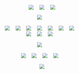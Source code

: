 
<p align="center">
  <a target="_blank"href="https://www.linkedin.com/in/akash-kumar916/"><img src="https://img.shields.io/badge/linkedin-%230077B5.svg?&style=for-the-badge&logo=linkedin&logoColor=white" /></a>&nbsp;&nbsp;&nbsp;&nbsp;
  <a target="_blank"href="https://github.com/akashkumar916"><img src="https://img.shields.io/badge/Akash %20Kumar-Welcomes%20You-007afb?style=for-the-badge&logo=hackaday" /></a>&nbsp;&nbsp;&nbsp;&nbsp;
<a href="mailto:akash.me916@gmail.com?subject=Hello%20Akash,%20From%20Github"><img src="https://img.shields.io/badge/gmail-%23D14836.svg?&style=for-the-badge&logo=gmail&logoColor=white" /></a>
</p>
<p>
 <!--  <img align="left" src="https://github-readme-stats.vercel.app/api?username=akashkumar916&theme=radical&show_icons=true&count_private=true&title_color=fff&icon_color=79ff97&text_color=9f9f9f&bg_color=151515&line_height=33&hide_rank=true" alt="Akash Kumar's github stats"/>-->
  
  <!-- <img align="right" src="https://github-readme-stats.vercel.app/api/top-langs/?username=akashkumar916&hide=html&show_icons=true&theme=tokyonight&title_color=fff&icon_color=79ff97&text_color=9f9f9f&bg_color=151515" alt="Most Language used"/>-->
</p>


<p align="center">
  <img src="https://img.shields.io/badge/-SKILLS-green?style=for-the-badge&logo=shikimori" />&nbsp;&nbsp;&nbsp;&nbsp;
  <br/>
  <br/>
  <img src="https://img.shields.io/badge/-C++-blue?style=for-the-badge&logo=c" />&nbsp;&nbsp;&nbsp;&nbsp;
  <img src="https://img.shields.io/badge/-Java-black?style=for-the-badge&logo=java" />&nbsp;&nbsp;&nbsp;&nbsp;
  <img src="https://img.shields.io/badge/-Python-black?style=for-the-badge&logo=Python" />&nbsp;&nbsp;&nbsp;&nbsp;
  <img src="https://img.shields.io/badge/-JavaScript-black?style=for-the-badge&logo=javascript" />&nbsp;&nbsp;&nbsp;&nbsp;
  <img src="https://img.shields.io/badge/-Erlang-black?style=for-the-badge&logo=erlang" />&nbsp;&nbsp;&nbsp;&nbsp;
   <img src="https://img.shields.io/badge/-PHP-black?style=for-the-badge&logo=php" />&nbsp;&nbsp;&nbsp;&nbsp;
  <img src="https://img.shields.io/badge/-SQL-informational?style=for-the-badge&logo=mysql&logoColor=ff0000" />&nbsp;&nbsp;&nbsp;&nbsp;
<br/>
  <img src="https://img.shields.io/badge/-DSA-black?style=for-the-badge&logo=ds-automobiles&logoColor=007afb" />&nbsp;&nbsp;&nbsp;&nbsp;
   <img src="https://img.shields.io/badge/-Machine learning-black?style=for-the-badge" />&nbsp;&nbsp;&nbsp;&nbsp;
   <img src="https://img.shields.io/badge/-Web Development-black?style=for-the-badge" />&nbsp;&nbsp;&nbsp;&nbsp;
  <br/>
  <br/>
   <img src="https://img.shields.io/badge/-Profiles Link-informational?style=for-the-badge&logo=peertube" />&nbsp;&nbsp;&nbsp;&nbsp;
  <br/>
  <br/>
     <a target="_blank"href="https://akash-kumar916.medium.com/"> <img src="https://img.shields.io/badge/Medium-black?style=for-the-badge&logo=Kaggle&logoColor=white" /></a>&nbsp;&nbsp;&nbsp;&nbsp;
   <a target="_blank"href="https://www.hackerrank.com/Jacckash_Akash/"><img src="https://img.shields.io/badge/Hackerrank-green?style=for-the-badge&logo=hackerrank&logoColor=white" /></a>&nbsp;&nbsp;&nbsp;&nbsp;
   <a target="_blank"href="https://www.hackerearth.com/@akash1043"><img src="https://img.shields.io/badge/HackerEarth-black?style=for-the-badge&logo=hackerearth&logoColor=white" /></a>&nbsp;&nbsp;&nbsp;&nbsp;
   <a target="_blank"href="https://leetcode.com/akash_kumar916/"> <img src="https://img.shields.io/badge/Leetcode-orange?style=for-the-badge&logo=Leetcode&logoColor=white" /></a>&nbsp;&nbsp;&nbsp;&nbsp;

  <br/>
  <br/>
  <img src="https://visitor-badge.laobi.icu/badge?page_id=akashkumar916.akashkumar916" />

</p>


